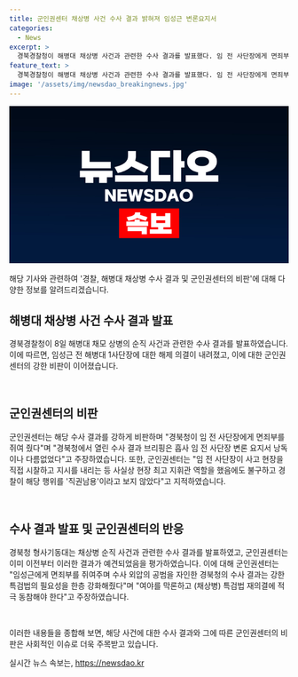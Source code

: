```yaml
---
title: 군인권센터 채상병 사건 수사 결과 밝혀져 임성근 변론요지서
categories:
  - News
excerpt: >
  경북경찰청이 해병대 채상병 사건과 관련한 수사 결과를 발표했다. 임 전 사단장에게 면죄부를 주고, 사실상 임 전 사단장을 방어한 취지의 수사결과에 군인권센터가 강하게 비판했다. 센터는 임 전 사단장에게 면죄부를 주면서 수사 외압의 공범으로 지목한 경북청의 수사 결과는 특검법의 필요성을 강조했다. 현장지휘관 6명이 업무상과실치사 혐의로 송치되었으며, 경찰은 임 전 사단장과 관련하여 혐의 없음으로 결론을 내렸다.
feature_text: >
  경북경찰청이 해병대 채상병 사건과 관련한 수사 결과를 발표했다. 임 전 사단장에게 면죄부를 주고, 사실상 임 전 사단장을 방어한 취지의 수사결과에 군인권센터가 강하게 비판했다. 센터는 임 전 사단장에게 면죄부를 주면서 수사 외압의 공범으로 지목한 경북청의 수사 결과는 특검법의 필요성을 강조했다. 현장지휘관 6명이 업무상과실치사 혐의로 송치되었으며, 경찰은 임 전 사단장과 관련하여 혐의 없음으로 결론을 내렸다.
image: '/assets/img/newsdao_breakingnews.jpg'
---
```


<p><img src="/assets/img/newsdao_breakingnews.jpg" alt="ontimetimes 속보" /></p>

<p>해당 기사와 관련하여 '경찰, 해병대 채상병 수사 결과 및 군인권센터의 비판'에 대해 다양한 정보를 알려드리겠습니다.</p>

<h2 data-ke-size="size26">해병대 채상병 사건 수사 결과 발표</h2>

<p>경북경찰청이 8일 해병대 채모 상병의 순직 사건과 관련한 수사 결과를 발표하였습니다. 이에 따르면, 임성근 전 해병대 1사단장에 대한 해제 의결이 내려졌고, 이에 대한 군인권센터의 강한 비판이 이어졌습니다.</p>

<p data-ke-size="size16">&nbsp;</p>

<h2 data-ke-size="size26">군인권센터의 비판</h2>

<p>군인권센터는 해당 수사 결과를 강하게 비판하며 "경북청이 임 전 사단장에게 면죄부를 쥐여 줬다"며 "경북청에서 열린 수사 결과 브리핑은 흡사 임 전 사단장 변론 요지서 낭독이나 다름없었다"고 주장하였습니다. 또한, 군인권센터는 "임 전 사단장이 사고 현장을 직접 시찰하고 지시를 내리는 등 사실상 현장 최고 지휘관 역할을 했음에도 불구하고 경찰이 해당 행위를 '직권남용'이라고 보지 않았다"고 지적하였습니다.</p>

<p data-ke-size="size16">&nbsp;</p>

<h2 data-ke-size="size26">수사 결과 발표 및 군인권센터의 반응</h2>

<p>경북청 형사기동대는 채상병 순직 사건과 관련한 수사 결과를 발표하였고, 군인권센터는 이미 이전부터 이러한 결과가 예견되었음을 평가하였습니다. 이에 대해 군인권센터는 "임성근에게 면죄부를 쥐여주며 수사 외압의 공범을 자인한 경북청의 수사 결과는 강한 특검법의 필요성을 한층 강화해줬다"며 "여야를 막론하고 (채상병) 특검법 재의결에 적극 동참해야 한다"고 주장하였습니다.</p>

<p data-ke-size="size16">&nbsp;</p>

<p>이러한 내용들을 종합해 보면, 해당 사건에 대한 수사 결과와 그에 따른 군인권센터의 비판은 사회적인 이슈로 더욱 주목받고 있습니다.</p>
실시간 뉴스 속보는, <a href="https://newsdao.kr" rel="dofollow">https://newsdao.kr</a>


